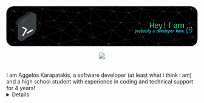<img src="github-header-image.png"/>
<br>
<p align="center">
    <b></b>
    <img src="https://skillicons.dev/icons?i=cs,python,kotlin,git,dotnet,linux,md,github,visualstudio,figma,bash,react,flutter,windows" />
</p>
<br>
I am Aggelos Karapatakis, a software developer (at least what i think i am) and a high school student with experience in coding and technical support for 4 years!
<br>
<details>
<h3><summary>GitHub Stats</summary></h3>
<p align="center">

  <img src="https://github-readme-stats.vercel.app/api?username=ChocolateAdventurouz&theme=transparent" />
</p>
</details>
<br>
